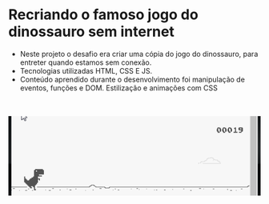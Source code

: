 # Recriando o famoso jogo do dinossauro sem internet

- Neste projeto o desafio era criar uma cópia do jogo do dinossauro, para entreter quando estamos sem conexão.
- Tecnologias  utilizadas HTML, CSS E JS.
-  Conteúdo aprendido durante o desenvolvimento foi manipulação de eventos, funções e DOM.
Estilização e animações com CSS
<br><br><br>

<p aling="center">
  <img src="./dino.gif" alt="">
</p>
